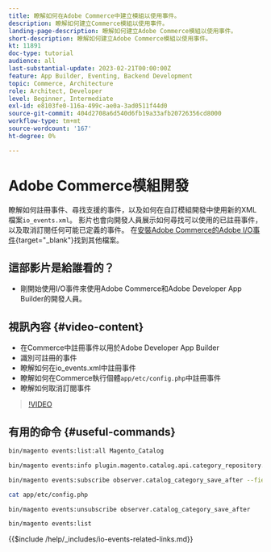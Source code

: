 ```yaml
---
title: 瞭解如何在Adobe Commerce中建立模組以使用事件。
description: 瞭解如何建立Commerce模組以使用事件。
landing-page-description: 瞭解如何建立Adobe Commerce模組以使用事件。
short-description: 瞭解如何建立Adobe Commerce模組以使用事件。
kt: 11891
doc-type: tutorial
audience: all
last-substantial-update: 2023-02-21T00:00:00Z
feature: App Builder, Eventing, Backend Development
topic: Commerce, Architecture
role: Architect, Developer
level: Beginner, Intermediate
exl-id: e8103fe0-116a-499c-ae0a-3ad0511f44d0
source-git-commit: 404d2708a6d540d6fb19a33afb20726356cd8000
workflow-type: tm+mt
source-wordcount: '167'
ht-degree: 0%

---
```


# Adobe Commerce模組開發

瞭解如何註冊事件、尋找支援的事件，以及如何在自訂模組開發中使用新的XML檔案`io_events.xml`。 影片也會向開發人員展示如何尋找可以使用的已註冊事件，以及取消訂閱任何可能已定義的事件。 在[安裝Adobe Commerce的Adobe I/O事件](https://developer.adobe.com/commerce/events/get-started/installation/){target="_blank"}找到其他檔案。

## 這部影片是給誰看的？

* 剛開始使用I/O事件來使用Adobe Commerce和Adobe Developer App Builder的開發人員。

## 視訊內容 {#video-content}

* 在Commerce中註冊事件以用於Adobe Developer App Builder
* 識別可註冊的事件
* 瞭解如何在io_events.xml中註冊事件
* 瞭解如何在Commerce執行個體`app/etc/config.php`中註冊事件
* 瞭解如何取消訂閱事件

>[!VIDEO](https://video.tv.adobe.com/v/3430651?quality=12&learn=on&captions=chi_hant)

## 有用的命令 {#useful-commands}

```bash
bin/magento events:list:all Magento_Catalog

bin/magento events:info plugin.magento.catalog.api.category_repository.save

bin/magento events:subscribe observer.catalog_category_save_after --fields=entity_id --fields=parent_id

cat app/etc/config.php

bin/magento events:unsubscribe observer.catalog_category_save_after

bin/magento events:list
```

{{$include /help/_includes/io-events-related-links.md}}
